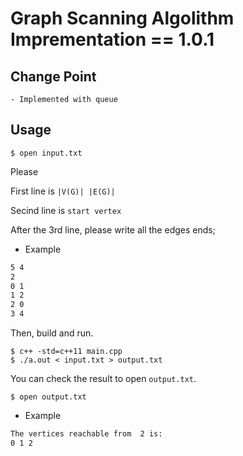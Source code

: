 # Graph Scanning Algolithm Imprementation == 1.0.1

## Change Point
    - Implemented with queue

## Usage

```
$ open input.txt
```

Please 

First line is `|V(G)| |E(G)|`

Secind line is `start vertex`

After the 3rd line, please write all the edges ends;

- Example
```input.txt
5 4 
2    
0 1
1 2
2 0
3 4
```

Then, build and run.

```
$ c++ -std=c++11 main.cpp
$ ./a.out < input.txt > output.txt
```

You can check the result to open `output.txt`.
```
$ open output.txt
```

- Example
```Output.txt
The vertices reachable from  2 is:
0 1 2
```

